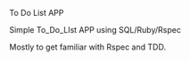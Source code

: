 To Do List APP


Simple To_Do_LIst APP using SQL/Ruby/Rspec

Mostly to get familiar with Rspec and TDD. 
